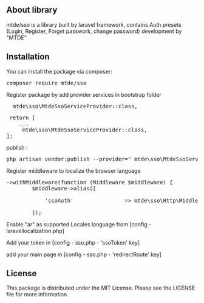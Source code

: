 
## About  library

mtde/sso is a library built by laravel framework, contains Auth presets (Login, Register, Forget passwork, change password)
development by "MTDE" 


 
## Installation
You can install the package via composer:

<pre><span>composer require mtde/sso</span></pre>

 
Register package by add provider services in bootstrap folder 

<pre><span>  mtde\sso\MtdeSsoServiceProvider::class, </span></pre>


 <pre><span> return [
    ...
     mtde\sso\MtdeSsoServiceProvider::class,
];
</span></pre>

publish :

<pre><span>php artisan vendor:publish --provider=" mtde\sso\MtdeSsoServiceProvider" </span></pre>


Register middleware to localize the browser language

 <pre><span>->withMiddleware(function (Middleware $middleware) {
        $middleware->alias([
           
            'ssoAuth'                => mtde\sso\Http\Middleware\ssoAuth::class,
           
        ]); </span></pre>

Enable "ar"  as supported Locales language from [config - laravellocalization.php] 

Add your token in [config - sso.php - 'ssoToken' key]

add your main page in [config - sso.php - 'redirectRoute' key]
 
   ## License
   This package is distributed under the MIT License. Please see the LICENSE file for more information.